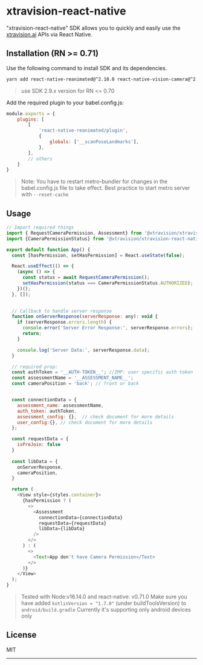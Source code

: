 # xtravision-react-native
"xtravision-react-native" SDK allows you to quickly and easily use the [xtravision.ai](https://xtravision.ai/) APIs via React Native.


## Installation (RN >= 0.71)
Use the following command to install SDK and its dependencies.
```sh
yarn add react-native-reanimated@^2.10.0 react-native-vision-camera@^2.15.4 @xtravision/xtravision-react-native@3.2.2
```
> use SDK 2.9.x version for RN <= 0.70 


Add the required plugin to your babel.config.js:
```js
module.exports = {
    plugins: [
        [
            'react-native-reanimated/plugin',
            {
                globals: ['__scanPoseLandmarks'],
            },
        ],
        // others
    ]
}
```
> Note: You have to restart metro-bundler for changes in the babel.config.js file to take effect. Best practice to start metro server with `--reset-cache`


## Usage

```js
// Import required things
import { RequestCameraPermission, Assessment} from '@xtravision/xtravision-react-native';
import {CameraPermissionStatus} from '@xtravision/xtravision-react-native';

export default function App() {
  const [hasPermission, setHasPermission] = React.useState(false);

  React.useEffect(() => {
    (async () => {
      const status = await RequestCameraPermission();
      setHasPermission(status === CameraPermissionStatus.AUTHORIZED);
    })();
  }, []);

  
  // Callback to handle server response
  function onServerResponse(serverResponse: any): void {
    if (serverResponse.errors.length) {
      console.error('Server Error Response:', serverResponse.errors);
      return;
    }

    console.log('Server Data:', serverResponse.data);
  }

  // required prop:
  const authToken = '__AUTH-TOKEN__'; //IMP: user specific auth token
  const assessmentName = '__ASSESSMENT_NAME__';
  const cameraPosition = 'back'; // front or back


  const connectionData = {
    assessment_name: assessmentName,
    auth_token: authToken,
    assessment_config: {},  // check document for more details
    user_config:{}, // check document for more details
  };

  const requestData = {
    isPreJoin: false
  }
  
  const libData = {
    onServerResponse,
    cameraPosition,
  }

  return (
    <View style={styles.container}>
      {hasPermission ? (
        <>
          <Assessment
            connectionData={connectionData}
            requestData={requestData}
            libData={libData}
          />
        </>
      ) : (
        <>
          <Text>App don't have Camera Permission</Text>
        </>
      )}
    </View>
  );
}
```



> Tested with Node:v16.14.0 and react-native: v0.71.0
> Make sure you have added `kotlinVersion = "1.7.0"` (under buildToolsVersion) to `android/build.gradle`
> Currently it's supporting only android devices only 

## License
MIT

---
